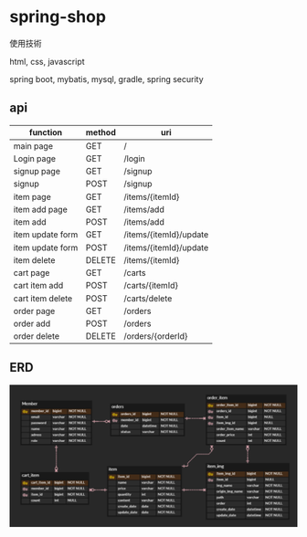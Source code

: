 # spring-shop

使用技術

html, css, javascript

spring boot, mybatis, mysql, gradle, spring security

## api

| function         | method | uri               |
|------------------|--------|-------------------|
| main page        | GET    | /                 |
| Login page       | GET    | /login            |
| signup page      | GET    | /signup           |
| signup           | POST   | /signup           |
| item page        | GET    | /items/{itemId}   |
| item add page    | GET    | /items/add        |
| item add         | POST   | /items/add        |
| item update form | GET    | /items/{itemId}/update|
| item update form | POST   | /items/{itemId}/update|
| item delete      | DELETE | /items/{itemId}   |
| cart page        | GET    | /carts            |
| cart item add    | POST   | /carts/{itemId}   |
| cart item delete | POST   | /carts/delete     |
| order page       | GET    | /orders           |
| order add        | POST   | /orders           |
| order delete     | DELETE | /orders/{orderId} |

## ERD

![img.png](img.png)
